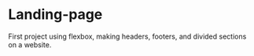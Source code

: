 # Landing-page

First project using flexbox, making headers, footers, and divided sections on a website. 